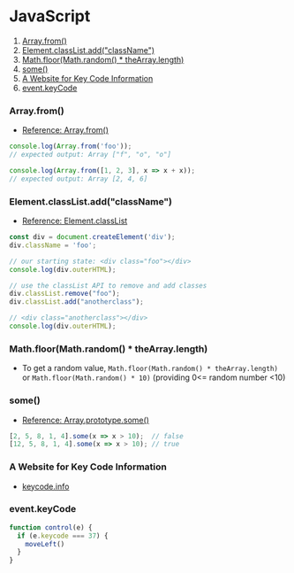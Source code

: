 # JavaScript

1. [Array.from()](#arrayfrom)
2. [Element.classList.add("className")](#elementclasslistaddclassname)
3. [Math.floor(Math.random() * theArray.length)](#mathfloormathrandom--thearraylength)
4. [some()](#some)
5. [A Website for Key Code Information](#a-website-for-key-code-information)
6. [event.keyCode](#eventkeycode)

### Array.from()

- [Reference: Array.from()](https://developer.mozilla.org/en-US/docs/Web/JavaScript/Reference/Global_Objects/Array/from)

```javascript
console.log(Array.from('foo'));
// expected output: Array ["f", "o", "o"]

console.log(Array.from([1, 2, 3], x => x + x));
// expected output: Array [2, 4, 6]
```

### Element.classList.add("className")

- [Reference: Element.classList](https://developer.mozilla.org/en-US/docs/Web/API/Element/classList)

```javascript
const div = document.createElement('div');
div.className = 'foo';

// our starting state: <div class="foo"></div>
console.log(div.outerHTML);

// use the classList API to remove and add classes
div.classList.remove("foo");
div.classList.add("anotherclass");

// <div class="anotherclass"></div>
console.log(div.outerHTML);
```

### Math.floor(Math.random() * theArray.length)

- To get a random value, `Math.floor(Math.random() * theArray.length)` or `Math.floor(Math.random() * 10)` (providing 0<= random number <10)

### some()

- [Reference: Array.prototype.some()](https://developer.mozilla.org/en-US/docs/Web/JavaScript/Reference/Global_Objects/Array/some)

```javascript
[2, 5, 8, 1, 4].some(x => x > 10);  // false
[12, 5, 8, 1, 4].some(x => x > 10); // true
```

### A Website for Key Code Information

- [keycode.info](https://www.toptal.com/developers/keycode)

### event.keyCode

```javascript
function control(e) {
  if (e.keycode === 37) {
    moveLeft()
  }
}
```
